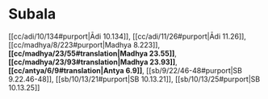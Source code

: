# Subala

[[cc/adi/10/134#purport|Ādi 10.134]], [[cc/adi/11/26#purport|Ādi 11.26]], [[cc/madhya/8/223#purport|Madhya 8.223]], **[[cc/madhya/23/55#translation|Madhya 23.55]]**, **[[cc/madhya/23/93#translation|Madhya 23.93]]**, **[[cc/antya/6/9#translation|Antya 6.9]]**, [[sb/9/22/46-48#purport|SB 9.22.46-48]], [[sb/10/13/21#purport|SB 10.13.21]], [[sb/10/13/25#purport|SB 10.13.25]]

